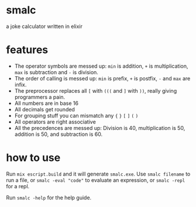 # smalc
 a joke calculator written in elixir

# features

- The operator symbols are messed up: `min` is addition, `+` is multiplication, `max` is subtraction and `-` is division.
- The order of calling is messed up: `min` is prefix, `+` is postfix, `-` and `max` are infix.
- The preprocessor replaces all `[` with `(((` and `]` with `))`, really giving programmers a pain.
- All numbers are in base 16
- All decimals get rounded
- For grouping stuff you can mismatch any `{` `}` `[` `]` `(` `)`
- All operators are right associative
- All the precedences are messed up: Division is 40, multiplication is 50, addition is 50, and subtraction is 60.

# how to use

Run `mix escript.build` and it will generate `smalc.exe`. Use `smalc filename` to run a file, or `smalc -eval "code"` to evaluate an expression, or `smalc -repl` for a repl. 

Run `smalc -help` for the help guide.
